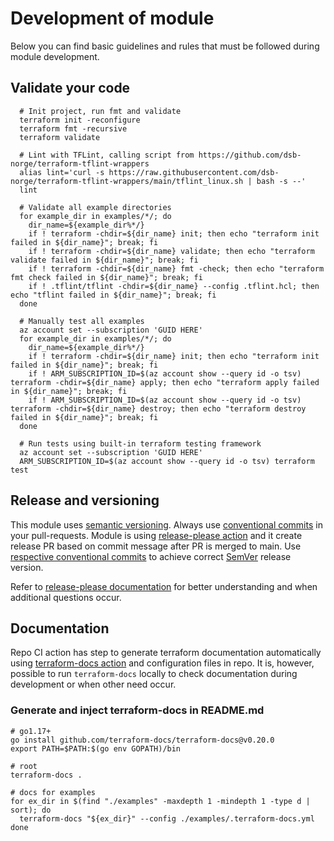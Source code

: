# Development of module

Below you can find basic guidelines and rules that must be followed during module development.

## Validate your code

```shell
  # Init project, run fmt and validate
  terraform init -reconfigure
  terraform fmt -recursive
  terraform validate

  # Lint with TFLint, calling script from https://github.com/dsb-norge/terraform-tflint-wrappers
  alias lint='curl -s https://raw.githubusercontent.com/dsb-norge/terraform-tflint-wrappers/main/tflint_linux.sh | bash -s --'
  lint

  # Validate all example directories
  for example_dir in examples/*/; do
    dir_name=${example_dir%*/}
    if ! terraform -chdir=${dir_name} init; then echo "terraform init failed in ${dir_name}"; break; fi
    if ! terraform -chdir=${dir_name} validate; then echo "terraform validate failed in ${dir_name}"; break; fi
    if ! terraform -chdir=${dir_name} fmt -check; then echo "terraform fmt check failed in ${dir_name}"; break; fi
    if ! .tflint/tflint -chdir=${dir_name} --config .tflint.hcl; then echo "tflint failed in ${dir_name}"; break; fi
  done

  # Manually test all examples
  az account set --subscription 'GUID HERE'
  for example_dir in examples/*/; do
    dir_name=${example_dir%*/}
    if ! terraform -chdir=${dir_name} init; then echo "terraform init failed in ${dir_name}"; break; fi
    if ! ARM_SUBSCRIPTION_ID=$(az account show --query id -o tsv) terraform -chdir=${dir_name} apply; then echo "terraform apply failed in ${dir_name}"; break; fi
    if ! ARM_SUBSCRIPTION_ID=$(az account show --query id -o tsv) terraform -chdir=${dir_name} destroy; then echo "terraform destroy failed in ${dir_name}"; break; fi
  done

  # Run tests using built-in terraform testing framework
  az account set --subscription 'GUID HERE'
  ARM_SUBSCRIPTION_ID=$(az account show --query id -o tsv) terraform test
```

## Release and versioning

This module uses [semantic versioning](https://semver.org).
Always use [conventional commits](https://www.conventionalcommits.org/en/v1.0.0/) in your pull-requests.
Module is using [release-please action](https://github.com/googleapis/release-please-action) and it create release PR based on commit message after PR is merged to main.
Use [respective conventional commits](https://github.com/googleapis/release-please?tab=readme-ov-file#how-should-i-write-my-commits) to achieve correct [SemVer](https://semver.org) release version.

Refer to [release-please documentation](https://github.com/googleapis/release-please) for better understanding and when additional questions occur.

## Documentation

Repo CI action has step to generate terraform documentation automatically using [terraform-docs action](https://github.com/terraform-docs/gh-actions) and configuration files in repo.
It is, however, possible to run ```terraform-docs``` locally to check documentation during development or when other need occur.

### Generate and inject terraform-docs in README.md

```shell
# go1.17+
go install github.com/terraform-docs/terraform-docs@v0.20.0
export PATH=$PATH:$(go env GOPATH)/bin

# root
terraform-docs .

# docs for examples
for ex_dir in $(find "./examples" -maxdepth 1 -mindepth 1 -type d | sort); do
  terraform-docs "${ex_dir}" --config ./examples/.terraform-docs.yml
done
```
